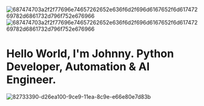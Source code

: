 ![687474703a2f2f77696e74657262652e636f6d2f696d6167652f6d61747269782d6861732d796f752e676966](https://github.com/user-attachments/assets/970efb06-e15e-4b93-bbf6-dea82afb66c1)
![687474703a2f2f77696e74657262652e636f6d2f696d6167652f6d61747269782d6861732d796f752e676966](https://github.com/user-attachments/assets/970efb06-e15e-4b93-bbf6-dea82afb66c1)
# Hello World, I'm Johnny. Python Developer, Automation & AI Engineer.
![82733390-d26ea100-9ce9-11ea-8c9e-e66e80e7d83b](https://github.com/user-attachments/assets/ad2a1d83-3230-481f-8e18-f4ac0192c9e5)

